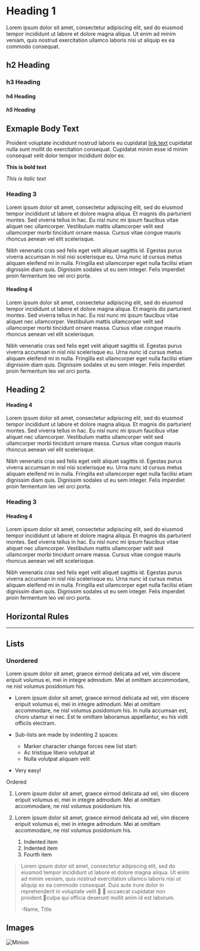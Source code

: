 # Heading 1

Lorem ipsum dolor sit amet, consectetur adipiscing elit, sed do eiusmod tempor incididunt ut labore et dolore magna aliqua. Ut enim ad minim veniam, quis nostrud exercitation ullamco laboris nisi ut aliquip ex ea commodo consequat.

## h2 Heading

### h3 Heading

#### h4 Heading

##### h5 Heading

## Exmaple Body Text

Proident voluptate incididunt nostrud laboris eu cupidatat [link text](http://dev.nodeca.com) cupidatat nulla sunt mollit do exercitation consequat. Cupidatat minim esse id minim consequat velit dolor tempor incididunt dolor ex.

**This is bold text**

_This is italic text_

### Heading 3

Lorem ipsum dolor sit amet, consectetur adipiscing elit, sed do eiusmod tempor incididunt ut labore et dolore magna aliqua. Et magnis dis parturient montes. Sed viverra tellus in hac. Eu nisl nunc mi ipsum faucibus vitae aliquet nec ullamcorper. Vestibulum mattis ullamcorper velit sed ullamcorper morbi tincidunt ornare massa. Cursus vitae congue mauris rhoncus aenean vel elit scelerisque.

Nibh venenatis cras sed felis eget velit aliquet sagittis id. Egestas purus viverra accumsan in nisl nisi scelerisque eu. Urna nunc id cursus metus aliquam eleifend mi in nulla. Fringilla est ullamcorper eget nulla facilisi etiam dignissim diam quis. Dignissim sodales ut eu sem integer. Felis imperdiet proin fermentum leo vel orci porta.

#### Heading 4

Lorem ipsum dolor sit amet, consectetur adipiscing elit, sed do eiusmod tempor incididunt ut labore et dolore magna aliqua. Et magnis dis parturient montes. Sed viverra tellus in hac. Eu nisl nunc mi ipsum faucibus vitae aliquet nec ullamcorper. Vestibulum mattis ullamcorper velit sed ullamcorper morbi tincidunt ornare massa. Cursus vitae congue mauris rhoncus aenean vel elit scelerisque.

Nibh venenatis cras sed felis eget velit aliquet sagittis id. Egestas purus viverra accumsan in nisl nisi scelerisque eu. Urna nunc id cursus metus aliquam eleifend mi in nulla. Fringilla est ullamcorper eget nulla facilisi etiam dignissim diam quis. Dignissim sodales ut eu sem integer. Felis imperdiet proin fermentum leo vel orci porta.

## Heading 2

#### Heading 4

Lorem ipsum dolor sit amet, consectetur adipiscing elit, sed do eiusmod tempor incididunt ut labore et dolore magna aliqua. Et magnis dis parturient montes. Sed viverra tellus in hac. Eu nisl nunc mi ipsum faucibus vitae aliquet nec ullamcorper. Vestibulum mattis ullamcorper velit sed ullamcorper morbi tincidunt ornare massa. Cursus vitae congue mauris rhoncus aenean vel elit scelerisque.

Nibh venenatis cras sed felis eget velit aliquet sagittis id. Egestas purus viverra accumsan in nisl nisi scelerisque eu. Urna nunc id cursus metus aliquam eleifend mi in nulla. Fringilla est ullamcorper eget nulla facilisi etiam dignissim diam quis. Dignissim sodales ut eu sem integer. Felis imperdiet proin fermentum leo vel orci porta.

### Heading 3

#### Heading 4

Lorem ipsum dolor sit amet, consectetur adipiscing elit, sed do eiusmod tempor incididunt ut labore et dolore magna aliqua. Et magnis dis parturient montes. Sed viverra tellus in hac. Eu nisl nunc mi ipsum faucibus vitae aliquet nec ullamcorper. Vestibulum mattis ullamcorper velit sed ullamcorper morbi tincidunt ornare massa. Cursus vitae congue mauris rhoncus aenean vel elit scelerisque.

Nibh venenatis cras sed felis eget velit aliquet sagittis id. Egestas purus viverra accumsan in nisl nisi scelerisque eu. Urna nunc id cursus metus aliquam eleifend mi in nulla. Fringilla est ullamcorper eget nulla facilisi etiam dignissim diam quis. Dignissim sodales ut eu sem integer. Felis imperdiet proin fermentum leo vel orci porta.

## Horizontal Rules

---

## Lists

### Unordered

Lorem ipsum dolor sit amet, graece eirmod delicata ad vel, vim discere eripuit volumus ei, mei in integre admodum. Mei at omittam accommodare, ne nisl volumus posidonium his.

- Lorem ipsum dolor sit amet, graece eirmod delicata ad vel, vim discere eripuit volumus ei, mei in integre admodum. Mei at omittam accommodare, ne nisl volumus posidonium his. In nulla accumsan est, choro utamur ei nec. Est te omittam laboramus appellantur, eu his vidit officiis electram.

- Sub-lists are made by indenting 2 spaces:
  - Marker character change forces new list start:
  - Ac tristique libero volutpat at
  - Nulla volutpat aliquam velit
- Very easy!

Ordered

1. Lorem ipsum dolor sit amet, graece eirmod delicata ad vel, vim discere eripuit volumus ei, mei in integre admodum. Mei at omittam accommodare, ne nisl volumus posidonium his.
2. Lorem ipsum dolor sit amet, graece eirmod delicata ad vel, vim discere eripuit volumus ei, mei in integre admodum. Mei at omittam accommodare, ne nisl volumus posidonium his.

   1. Indented item
   2. Indented item
   3. Fourth item

> Lorem ipsum dolor sit amet, consectetur adipiscing elit, sed do eiusmod tempor incididunt ut labore et dolore magna aliqua. Ut enim ad minim veniam, quis nostrud exercitation ullamco laboris nisi ut aliquip ex ea commodo consequat. Duis aute irure dolor in reprehenderit in voluptate velit.  occaecat cupidatat non proident.culpa qui officia deserunt mollit anim id est laborum.
>
> -Name, Title

## Images

![Minion](https://octodex.github.com/images/minion.png)
